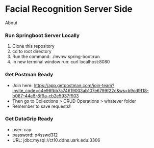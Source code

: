 # Facial Recognition Server Side 
About
### Run Springboot Server Locally 
1. Clone this repository 
2. cd to root directory
3. Run the command: ./mvnw spring-boot:run
4. In new terminal window run: curl localhost:8080

### Get Postman Ready
* Join here: 
https://app.getpostman.com/join-team?invite_code=c4e96fbb7a74619003ab107e6799f22c&ws=b9cd9f18-b087-44a8-8f9a-cb2e5937f903 <br />
* Then go to Collections > CRUD Operations > whatever folder <br />
* Remember to save requests!! 

### Get DataGrip Ready
* user: cap <br />
* password: p4sswd312 <br />
* URL: jdbc:mysql://ct10.ddns.uark.edu:3306 

